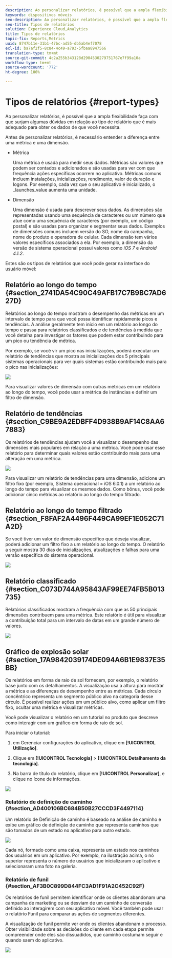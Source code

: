 ```yaml
---
description: Ao personalizar relatórios, é possível que a ampla flexibilidade faça com que surjam algumas dúvidas em relação ao tipo de relatório que é mais adequado para obter os dados de que você necessita.
keywords: dispositivos móveis
seo-description: Ao personalizar relatórios, é possível que a ampla flexibilidade faça com que surjam algumas dúvidas em relação ao tipo de relatório que é mais adequado para obter os dados de que você necessita.
seo-title: Tipos de relatórios
solution: Experience Cloud,Analytics
title: Tipos de relatórios
topic-fix: Reports,Metrics
uuid: 8747b11e-31b1-47bc-ad55-db5ab4ef7078
exl-id: ba7af2f5-8c84-4c49-a793-5fbaa8947566
translation-type: tm+mt
source-git-commit: 4c2a255b343128d2904530279751767e7f99a10a
workflow-type: tm+mt
source-wordcount: '772'
ht-degree: 100%

---
```


# Tipos de relatórios {#report-types}

Ao personalizar relatórios, é possível que a ampla flexibilidade faça com que surjam algumas dúvidas em relação ao tipo de relatório que é mais adequado para obter os dados de que você necessita.

Antes de personalizar relatórios, é necessário entender a diferença entre uma métrica e uma dimensão.

* Métrica

   Uma métrica é usada para medir seus dados. Métricas são valores que podem ser contados e adicionados e são usadas para ver com que frequência ações específicas ocorrem no aplicativo. Métricas comuns incluem instalações, inicializações, rendimento, valor de duração e logons. Por exemplo, cada vez que o seu aplicativo é inicializado,   o   _launches_value aumenta uma unidade.

* Dimensão

   Uma dimensão é usada para descrever seus dados. As dimensões são representadas usando uma sequência de caracteres ou um número que atue como uma sequência de caracteres (por exemplo, um código postal) e são usadas para organizar e segmentar seus dados. Exemplos de dimensões comuns incluem versão do SO, nome da campanha, nome do produto e operadora de celular. Cada dimensão tem vários valores específicos associados a ela. Por exemplo, a dimensão da versão de sistema operacional possui valores como _iOS 7_ e _Android 4.1.2_.

Estes são os tipos de relatórios que você pode gerar na interface do usuário móvel:

## Relatório ao longo do tempo {#section_2741DA54C90C49AFB17C7B9BC7AD627D}

Relatórios ao longo do tempo mostram o desempenho das métricas em um intervalo de tempo para que você possa identificar rapidamente picos e tendências. A análise geralmente tem início em um relatório ao longo do tempo e passa para relatórios classificados e de tendências à medida que você detalha para investigar os fatores que podem estar contribuindo para um pico ou tendência de métrica.

Por exemplo, se você vir um pico nas inicializações, poderá executar um relatório de tendências que mostra as inicializações dos 5 principais sistemas operacionais para ver quais sistemas estão contribuindo mais para o pico nas inicializações:

![](assets/overtime.png)

Para visualizar valores de dimensão com outras métricas em um relatório ao longo do tempo, você pode usar a métrica de instâncias e definir um filtro de dimensão.

## Relatório de tendências   {#section_C9BE9A2EDBFF4D938B9AF14C8AA67883}

Os relatórios de tendências ajudam você a visualizar o desempenho das dimensões mais populares em relação a uma métrica. Você pode usar esse relatório para determinar quais valores estão contribuindo mais para uma alteração em uma métrica.

![](assets/trended.png)

Para visualizar um relatório de tendências para uma dimensão, adicione um filtro fixo (por exemplo, Sistema operacional = iOS 6.0.1) a um relatório ao longo do tempo para visualizar os mesmos dados. Como bônus, você pode adicionar cinco métricas ao relatório ao longo do tempo filtrado.

## Relatório ao longo do tempo filtrado {#section_F8FAF2A4496F449CA99EF1E052C71A2D}

Se você tiver um valor de dimensão específico que deseja visualizar, poderá adicionar um filtro fixo a um relatório ao longo do tempo. O relatório a seguir mostra 30 dias de inicializações, atualizações e falhas para uma versão específica do sistema operacional.

![](assets/overtime-filter.png)

## Relatório classificado {#section_C073D744A95843AF99EE74FB5B013735}

Relatórios classificados mostram a frequência com que as 50 principais dimensões contribuem para uma métrica. Este relatório é útil para visualizar a contribuição total para um intervalo de datas em um grande número de valores.

![](assets/ranked.png)

## Gráfico de explosão solar    {#section_17A9842039174DE094A6B1E9837E35BB}

Os relatórios em forma de raio de sol fornecem, por exemplo, o relatório base junto com os detalhamentos. A visualização usa a altura para mostrar a métrica e as diferenças de desempenho entre as métricas. Cada círculo concêntrico representa um segmento público alvo na categoria desse círculo. É possível realizar ações em um público alvo, como aplicar um filtro fixo, ocultar uma métrica e visualizar métricas.

Você pode visualizar o relatório em um tutorial no produto que descreve como interagir com um gráfico em forma de raio de sol.

Para iniciar o tutorial:

1. em Gerenciar configurações do aplicativo, clique em **[!UICONTROL Utilização]**.

1. Clique em **[!UICONTROL Tecnologia]** > **[!UICONTROL Detalhamento da tecnologia]**.
1. Na barra de título do relatório, clique em **[!UICONTROL Personalizar]**, e clique no ícone de informações.

![](assets/report_technology.png)

### Relatório de definição de caminho {#section_AD400106BC684B50B27CCCD3F4497114}

Um relatório de Definição de caminho é baseado na análise de caminho e exibe um gráfico de definição de caminho que representa caminhos que são tomados de um estado no aplicativo para outro estado.

![](assets/action_paths.png)

Cada nó, formado como uma caixa, representa um estado nos caminhos dos usuários em um aplicativo. Por exemplo, na ilustração acima, o nó superior representa o número de usuários que inicializaram o aplicativo e selecionaram uma foto na galeria.

### Relatório de funil    {#section_AF3B0C899D844FC3AD1F91A2C452C92F}

Os relatórios de funil permitem identificar onde os clientes abandonam uma campanha de marketing ou se desviam de um caminho de conversão definido ao interagirem com seu aplicativo móvel. Você também pode usar o relatório Funil para comparar as ações de segmentos diferentes.

A visualização de funil permite ver onde os clientes abandonam o processo. Obter visibilidade sobre as decisões do cliente em cada etapa permite compreender onde eles são dissuadidos, que caminho costumam seguir e quando saem do aplicativo.

![](assets/funnel.png)
